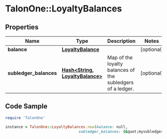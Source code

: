 # TalonOne::LoyaltyBalances

## Properties

Name | Type | Description | Notes
------------ | ------------- | ------------- | -------------
**balance** | [**LoyaltyBalance**](LoyaltyBalance.md) |  | [optional] 
**subledger_balances** | [**Hash&lt;String, LoyaltyBalance&gt;**](LoyaltyBalance.md) | Map of the loyalty balances of the subledgers of a ledger. | [optional] 

## Code Sample

```ruby
require 'TalonOne'

instance = TalonOne::LoyaltyBalances.new(balance: null,
                                 subledger_balances: {&quot;mysubledger&quot;:{&quot;activePoints&quot;:286,&quot;pendingPoints&quot;:50,&quot;spentPoints&quot;:150,&quot;expiredPoints&quot;:25}})
```


